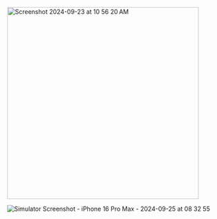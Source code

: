 <img width="443" alt="Screenshot 2024-09-23 at 10 56 20 AM" src="https://github.com/user-attachments/assets/d8d6e4be-c8d9-434b-bd41-eb52e74acb29">

![Simulator Screenshot - iPhone 16 Pro Max - 2024-09-25 at 08 32 55](https://github.com/user-attachments/assets/1dd7d1d1-727b-4fb5-ad78-08a383fe164c)
